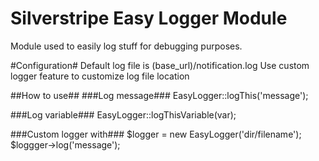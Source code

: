 Silverstripe Easy Logger Module
=======================
Module used to easily log stuff for debugging purposes.

#Configuration#
Default log file is (base_url)/notification.log
Use custom logger feature to customize log file location

##How to use##
###Log message###
EasyLogger::logThis('message');

###Log variable###
EasyLogger::logThisVariable(var);

###Custom logger with###
$logger = new EasyLogger('dir/filename');
$loggger->log('message');
